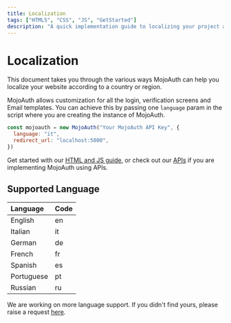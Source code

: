```yaml
---
title: Localization
tags: ["HTML5", "CSS", "JS", "GetStarted"]
description: "A quick implementation guide to localizing your project according to country or region."
---
```


# Localization

This document takes you through the various ways MojoAuth can help you localize your website according to a country or region.

MojoAuth allows customization for all the login, verification screens and Email templates. You can achieve this by passing one `language` param in the script where you are creating the instance of MojoAuth.

```js
const mojoauth = new MojoAuth("Your MojoAuth API Key", {
  language: "it",
  redirect_url: "localhost:5000",
})
```

Get started with our [HTML and JS guide](https://mojoauth.com/docs/guides/html-and-js/), or check out our [APIs](https://mojoauth.com/docs/api) if you are implementing MojoAuth using APIs.

## Supported Language

| Language | Code |
| :------- | :--- |
| English  | en   |
| Italian  | it   |
| German   | de   |
| French   | fr   |
| Spanish  | es   |
|Portuguese|pt    |
|Russian   |ru    |

We are working on more language support. If you didn't find yours, please raise a request [here](https://mojoauthassist.freshdesk.com/support/tickets/new).

